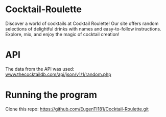 # Cocktail-Roulette
Discover a world of cocktails at Cocktail Roulette! Our site offers random selections of delightful drinks with names and easy-to-follow instructions. Explore, mix, and enjoy the magic of cocktail creation!
# API
The data from the API was used: www.thecocktaildb.com/api/json/v1/1/random.php
# Running the program
Clone this repo: 
https://github.com/EugenTI181/Cocktail-Roulette.git
